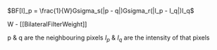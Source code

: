 $BF[I]_p = \frac{1}{W}Gsigma_s(|p - q|)Gsigma_r(|I_p - I_q|)I_q$

W -  [[BilateralFilterWeight]]

p & q are the neighbouring pixels
$I_p$ & $I_q$ are the intensity of that pixels